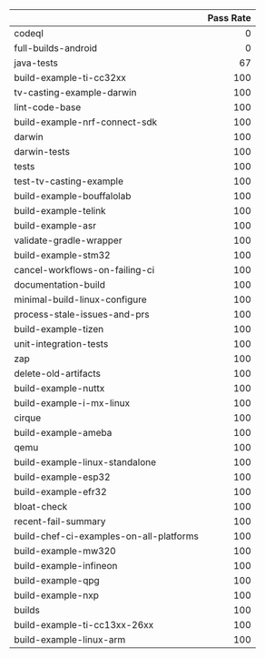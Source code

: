 |                                         |   Pass Rate |
|:----------------------------------------|------------:|
| codeql                                  |           0 |
| full-builds-android                     |           0 |
| java-tests                              |          67 |
| build-example-ti-cc32xx                 |         100 |
| tv-casting-example-darwin               |         100 |
| lint-code-base                          |         100 |
| build-example-nrf-connect-sdk           |         100 |
| darwin                                  |         100 |
| darwin-tests                            |         100 |
| tests                                   |         100 |
| test-tv-casting-example                 |         100 |
| build-example-bouffalolab               |         100 |
| build-example-telink                    |         100 |
| build-example-asr                       |         100 |
| validate-gradle-wrapper                 |         100 |
| build-example-stm32                     |         100 |
| cancel-workflows-on-failing-ci          |         100 |
| documentation-build                     |         100 |
| minimal-build-linux-configure           |         100 |
| process-stale-issues-and-prs            |         100 |
| build-example-tizen                     |         100 |
| unit-integration-tests                  |         100 |
| zap                                     |         100 |
| delete-old-artifacts                    |         100 |
| build-example-nuttx                     |         100 |
| build-example-i-mx-linux                |         100 |
| cirque                                  |         100 |
| build-example-ameba                     |         100 |
| qemu                                    |         100 |
| build-example-linux-standalone          |         100 |
| build-example-esp32                     |         100 |
| build-example-efr32                     |         100 |
| bloat-check                             |         100 |
| recent-fail-summary                     |         100 |
| build-chef-ci-examples-on-all-platforms |         100 |
| build-example-mw320                     |         100 |
| build-example-infineon                  |         100 |
| build-example-qpg                       |         100 |
| build-example-nxp                       |         100 |
| builds                                  |         100 |
| build-example-ti-cc13xx-26xx            |         100 |
| build-example-linux-arm                 |         100 |